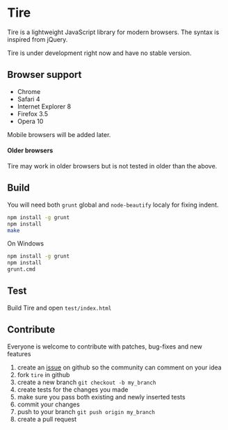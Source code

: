 # Tire

Tire is a lightweight JavaScript library for modern browsers. The syntax is inspired from jQuery.

Tire is under development right now and have no stable version.

## Browser support 

* Chrome
* Safari 4
* Internet Explorer 8
* Firefox 3.5
* Opera 10

Mobile browsers will be added later.

#### Older browsers

Tire may work in older browsers but is not tested in older than the above.

## Build

You will need both `grunt` global and `node-beautify` localy for fixing indent.

```sh
npm install -g grunt
npm install
make
```

On Windows
  
```sh
npm install -g grunt
npm install 
grunt.cmd
```

## Test

  Build Tire and open `test/index.html`
  
## Contribute

Everyone is welcome to contribute with patches, bug-fixes and new features

1. create an [issue](https://github.com/Frozzare/tire/issues) on github so the community can comment on your idea
2. fork `tire` in github
3. create a new branch `git checkout -b my_branch`
4. create tests for the changes you made
5. make sure you pass both existing and newly inserted tests
6. commit your changes
7. push to your branch `git push origin my_branch`
8. create a pull request